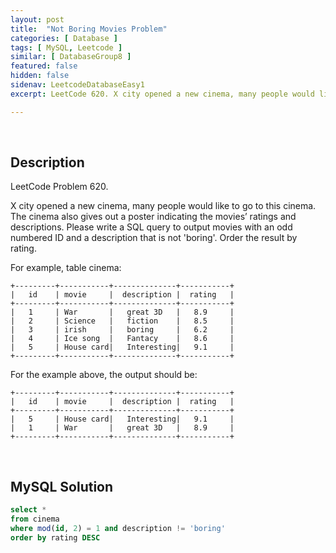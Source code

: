 ```yaml
---
layout: post
title:  "Not Boring Movies Problem"
categories: [ Database ]
tags: [ MySQL, Leetcode ]
similar: [ DatabaseGroup8 ]
featured: false
hidden: false
sidenav: LeetcodeDatabaseEasy1
excerpt: LeetCode 620. X city opened a new cinema, many people would like to go to this cinema.

---
```


<br />

## Description

LeetCode Problem 620. 

X city opened a new cinema, many people would like to go to this cinema. The cinema also gives out a poster indicating the movies’ ratings and descriptions.
Please write a SQL query to output movies with an odd numbered ID and a description that is not 'boring'. Order the result by rating.

 

For example, table cinema:

```
+---------+-----------+--------------+-----------+
|   id    | movie     |  description |  rating   |
+---------+-----------+--------------+-----------+
|   1     | War       |   great 3D   |   8.9     |
|   2     | Science   |   fiction    |   8.5     |
|   3     | irish     |   boring     |   6.2     |
|   4     | Ice song  |   Fantacy    |   8.6     |
|   5     | House card|   Interesting|   9.1     |
+---------+-----------+--------------+-----------+
```

For the example above, the output should be:

```
+---------+-----------+--------------+-----------+
|   id    | movie     |  description |  rating   |
+---------+-----------+--------------+-----------+
|   5     | House card|   Interesting|   9.1     |
|   1     | War       |   great 3D   |   8.9     |
+---------+-----------+--------------+-----------+
```

<br />

## MySQL Solution


```sql
select *
from cinema
where mod(id, 2) = 1 and description != 'boring'
order by rating DESC
```
